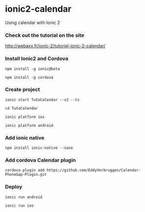 # ionic2-calendar
Using calendar with Ionic 2

### Check out the tutorial on the site
http://webaxx.fr/ionic-2/tutoriel-ionic-2-calendar/

### Install Ionic2 and Cordova
`npm install -g ionic@beta`

`npm install -g cordova`

### Create project
`ionic start TutoCalendar --v2 --ts`

`cd TutoCalendar`

`ionic platform ios`

`ionic platform android`

### Add ionic native
`npm install ionic-native --save`

### Add cordova Calendar plugin
`cordova plugin add https://github.com/EddyVerbruggen/Calendar-PhoneGap-Plugin.git`

### Deploy
`ionic run android`

`ionic run ios`
